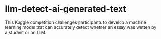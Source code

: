 # llm-detect-ai-generated-text
This Kaggle competition challenges participants to develop a machine learning model that can accurately detect whether an essay was written by a student or an LLM.
